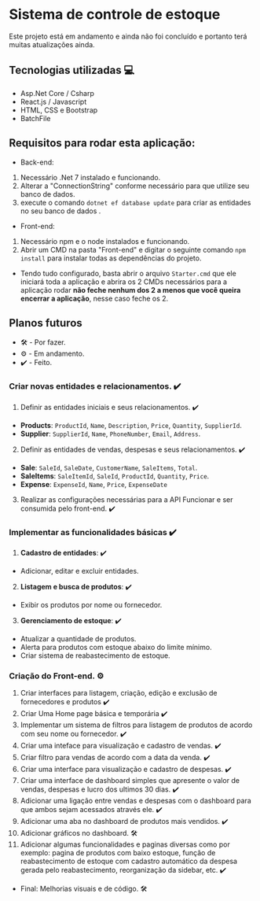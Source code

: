 # Sistema de controle de estoque
Este projeto está em andamento e ainda não foi concluído e portanto terá muitas atualizações ainda.

## Tecnologias utilizadas 💻
* Asp.Net Core / Csharp
* React.js / Javascript
* HTML, CSS e Bootstrap
* BatchFile

## Requisitos para rodar esta aplicação:

* Back-end: 
1. Necessário .Net 7 instalado e funcionando.
2. Alterar a "ConnectionString" conforme necessário para que utilize seu banco de dados.
3. execute o comando `dotnet ef database update` para criar as entidades no seu banco de dados .

* Front-end: 
1. Necessário npm e o node instalados e funcionando.
2. Abrir um CMD na pasta "Front-end" e digitar o seguinte comando `npm install` para instalar todas as dependências do projeto.

* Tendo tudo configurado, basta abrir o arquivo `Starter.cmd` que ele iniciará toda a aplicação e abrira os 2 CMDs necessários para a aplicação rodar **não feche nenhum dos 2 a menos que você queira encerrar a aplicação**, nesse caso feche os 2.


## Planos futuros
* 🛠️ - Por fazer.
* ⚙️ - Em andamento.
* ✔️ - Feito.

### Criar novas entidades e relacionamentos. ✔️
1. Definir as entidades iniciais e seus relacionamentos. ✔️
* **Products**: `ProductId`, `Name`, `Description`, `Price`, `Quantity`, `SupplierId`.
* **Supplier**: `SupplierId`, `Name`, `PhoneNumber`, `Email`, `Address`.

2. Definir as entidades de vendas, despesas e seus relacionamentos. ✔️
* **Sale**: `SaleId`, `SaleDate`, `CustomerName`, `SaleItems`, `Total`. 
* **SaleItems**: `SaleItemId`, `SaleId`, `ProductId`, `Quantity`, `Price`. 
* **Expense**: `ExpenseId`, `Name`, `Price`, `ExpenseDate` 

3. Realizar as configurações necessárias para a API Funcionar e ser consumida pelo front-end. ✔️

### Implementar as funcionalidades básicas ✔️

1. **Cadastro de entidades**: ✔️
* Adicionar, editar e excluir entidades.

2. **Listagem e busca de produtos**: ✔️
* Exibir os produtos por nome ou fornecedor.

3. **Gerenciamento de estoque**: ✔️
* Atualizar a quantidade de produtos.
* Alerta para produtos com estoque abaixo do limite mínimo.
* Criar sistema de reabastecimento de estoque.

### Criação do Front-end. ⚙️
1. Criar interfaces para listagem, criação, edição e exclusão de fornecedores e produtos ✔️
2. Criar Uma Home page básica e temporária ✔️
3. Implementar um sistema de filtros para listagem de produtos de acordo com seu nome ou fornecedor. ✔️
4. Criar uma inteface para visualização e cadastro de vendas. ✔️
5. Criar filtro para vendas de acordo com a data da venda. ✔️
6. Criar uma interface para visualização e cadastro de despesas. ✔️
7. Criar uma interface de dashboard simples que apresente o valor de vendas, despesas e lucro dos ultimos 30 dias. ✔️
8. Adicionar uma ligação entre vendas e despesas com o dashboard para que ambos sejam acessados através ele. ✔️
9. Adicionar uma aba no dashboard de produtos mais vendidos. ✔️
10. Adicionar gráficos no dashboard. 🛠️
11. Adicionar algumas funcionalidades e paginas diversas como por exemplo: pagina de produtos com baixo estoque, função de reabastecimento de estoque com cadastro automático da despesa gerada pelo reabastecimento, reorganização da sidebar, etc. ✔️
* Final: Melhorias visuais e de código. 🛠️